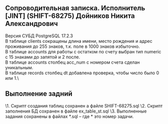 <h2>Сопроводительная записка. Исполнитель [JINT] (SHIFT-68275) Дойников Никита Александрович</h2>

Версия СУБД PostgreSQL 17.2.3\
В таблице clients сокращены длина имени, место рождения и адрес проживания до 255 знаков, т.к. поле в 1000 знаков избыточно.\
В таблице accounts для работы с остатком по счету выбран тип numeric с 15 знаками до запятой и 2 после.\
В таблице accounts столбец acc_num с номером счета сделан уникальным.\
В таблице records столбец dt добавлена проверка, чтобы число было 0 или 1.\

<h2>Выполнение задний</h2>
\1.	Скрипт создания таблиц сохранен а файле SHIFT-68275.sql
\2.	Скрипт заполнения БД сохранен в файле ex_table_st.sql
\3.	Выполненные задания сохранены в файлах *.sql – где * это номер задачи.

